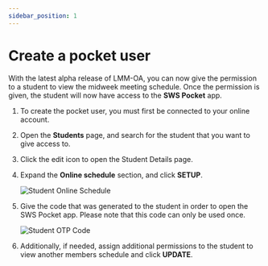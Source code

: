 ```yaml
---
sidebar_position: 1
---
```


# Create a pocket user

With the latest alpha release of LMM-OA, you can now give the permission to a student to view the midweek meeting schedule. Once the permission is given, the student will now have access to the **SWS Pocket** app.

1. To create the pocket user, you must first be connected to your online account.
2. Open the **Students** page, and search for the student that you want to give access to.
3. Click the edit icon to open the Student Details page.
4. Expand the **Online schedule** section, and click **SETUP**.

   ![Student Online Schedule](./students_online_schedule.png)

5. Give the code that was generated to the student in order to open the SWS Pocket app. Please note that this code can only be used once.

   ![Student OTP Code](./students_otp_code.png)

6. Additionally, if needed, assign additional permissions to the student to view another members schedule and click **UPDATE**.
